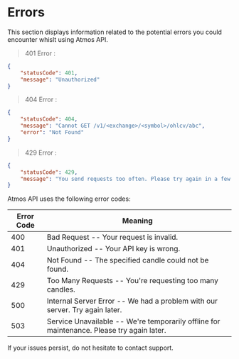 # Errors

<aside class="notice">
This section displays information related to the potential errors you could encounter whislt using Atmos API.
</aside>

> 401 Error :

```json
{
    "statusCode": 401,
    "message": "Unauthorized"
}
```

> 404 Error :

```json
{
    "statusCode": 404,
    "message": "Cannot GET /v1/<exchange>/<symbol>/ohlcv/abc",
    "error": "Not Found"
}
```

> 429 Error :

```json
{
    "statusCode": 429,
    "message": "You send requests too often. Please try again in a few minutes."
}
```

Atmos API uses the following error codes:


Error Code | Meaning
---------- | -------
400 | Bad Request -- Your request is invalid.
401 | Unauthorized -- Your API key is wrong.
404 | Not Found -- The specified candle could not be found.
429 | Too Many Requests -- You're requesting too many candles.
500 | Internal Server Error -- We had a problem with our server. Try again later.
503 | Service Unavailable -- We're temporarily offline for maintenance. Please try again later.


If your issues persist, do not hesitate to contact support.